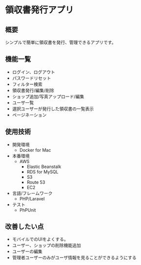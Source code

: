 # 領収書発行アプリ
## 概要
シンプルで簡単に領収書を発行、管理できるアプリです。
## 機能一覧
- ログイン、ログアウト
- パスワードリセット
- フィルター検索
- 領収書発行/編集/削除
- ショップ追加/写真アップロード/編集
- ユーザ一覧
- 選択ユーザーが発行した領収書の一覧表示
- ページネーション

## 使用技術
- 開発環境
    - Docker for Mac
- 本番環境
    - AWS
        - Elastic Beanstalk
        - RDS for MySQL
        - S3
        - Route 53
        - EC2
- 言語/フレームワーク
    - PHP/Laravel
- テスト
    - PhPUnit

## 改善したい点
- モバイルでのUIをよくする。
- ユーザー、ショップの削除機能追加
- ユーザーの編集
- 管理者ユーザーのみがユーザ情報を見ることができるようにする
